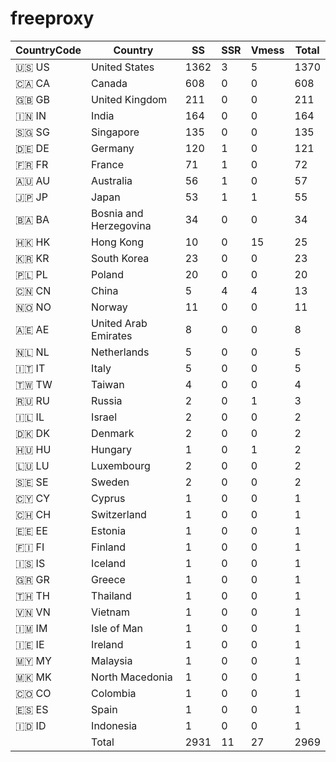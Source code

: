 # freeproxy

|CountryCode|Country|SS|SSR|Vmess|Total|
|  ----  | ----  |  ----  | ----  |  ----  | ----  |
|🇺🇸 US|United States|1362|3|5|1370|
|🇨🇦 CA|Canada|608|0|0|608|
|🇬🇧 GB|United Kingdom|211|0|0|211|
|🇮🇳 IN|India|164|0|0|164|
|🇸🇬 SG|Singapore|135|0|0|135|
|🇩🇪 DE|Germany|120|1|0|121|
|🇫🇷 FR|France|71|1|0|72|
|🇦🇺 AU|Australia|56|1|0|57|
|🇯🇵 JP|Japan|53|1|1|55|
|🇧🇦 BA|Bosnia and Herzegovina|34|0|0|34|
|🇭🇰 HK|Hong Kong|10|0|15|25|
|🇰🇷 KR|South Korea|23|0|0|23|
|🇵🇱 PL|Poland|20|0|0|20|
|🇨🇳 CN|China|5|4|4|13|
|🇳🇴 NO|Norway|11|0|0|11|
|🇦🇪 AE|United Arab Emirates|8|0|0|8|
|🇳🇱 NL|Netherlands|5|0|0|5|
|🇮🇹 IT|Italy|5|0|0|5|
|🇹🇼 TW|Taiwan|4|0|0|4|
|🇷🇺 RU|Russia|2|0|1|3|
|🇮🇱 IL|Israel|2|0|0|2|
|🇩🇰 DK|Denmark|2|0|0|2|
|🇭🇺 HU|Hungary|1|0|1|2|
|🇱🇺 LU|Luxembourg|2|0|0|2|
|🇸🇪 SE|Sweden|2|0|0|2|
|🇨🇾 CY|Cyprus|1|0|0|1|
|🇨🇭 CH|Switzerland|1|0|0|1|
|🇪🇪 EE|Estonia|1|0|0|1|
|🇫🇮 FI|Finland|1|0|0|1|
|🇮🇸 IS|Iceland|1|0|0|1|
|🇬🇷 GR|Greece|1|0|0|1|
|🇹🇭 TH|Thailand|1|0|0|1|
|🇻🇳 VN|Vietnam|1|0|0|1|
|🇮🇲 IM|Isle of Man|1|0|0|1|
|🇮🇪 IE|Ireland|1|0|0|1|
|🇲🇾 MY|Malaysia|1|0|0|1|
|🇲🇰 MK|North Macedonia|1|0|0|1|
|🇨🇴 CO|Colombia|1|0|0|1|
|🇪🇸 ES|Spain|1|0|0|1|
|🇮🇩 ID|Indonesia|1|0|0|1|
||Total|2931|11|27|2969|
